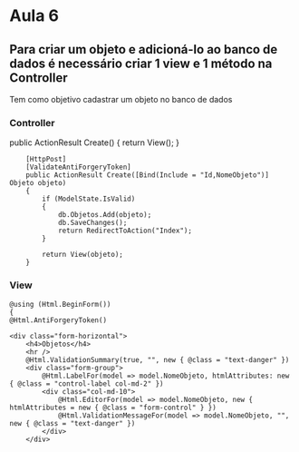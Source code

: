 
<h1>Aula 6</h1>
<h2>Para criar um objeto e adicioná-lo ao banco de dados é necessário criar 1 view e 1 método na Controller</h2>
<p>Tem como objetivo cadastrar um objeto no banco de dados
<h3>Controller</h3>
 	public ActionResult Create()
        {
            return View();
        }
        
        [HttpPost]
        [ValidateAntiForgeryToken]
        public ActionResult Create([Bind(Include = "Id,NomeObjeto")] Objeto objeto)
        {
            if (ModelState.IsValid)
            {
                db.Objetos.Add(objeto);
                db.SaveChanges();
                return RedirectToAction("Index");
            }

            return View(objeto);
        }
				
				
<h3>View</h3>

	@using (Html.BeginForm()) 
	{
    @Html.AntiForgeryToken()
    
    <div class="form-horizontal">
        <h4>Objetos</h4>
        <hr />
        @Html.ValidationSummary(true, "", new { @class = "text-danger" })
        <div class="form-group">
            @Html.LabelFor(model => model.NomeObjeto, htmlAttributes: new { @class = "control-label col-md-2" })
            <div class="col-md-10">
                @Html.EditorFor(model => model.NomeObjeto, new { htmlAttributes = new { @class = "form-control" } })
                @Html.ValidationMessageFor(model => model.NomeObjeto, "", new { @class = "text-danger" })
            </div>
        </div>
